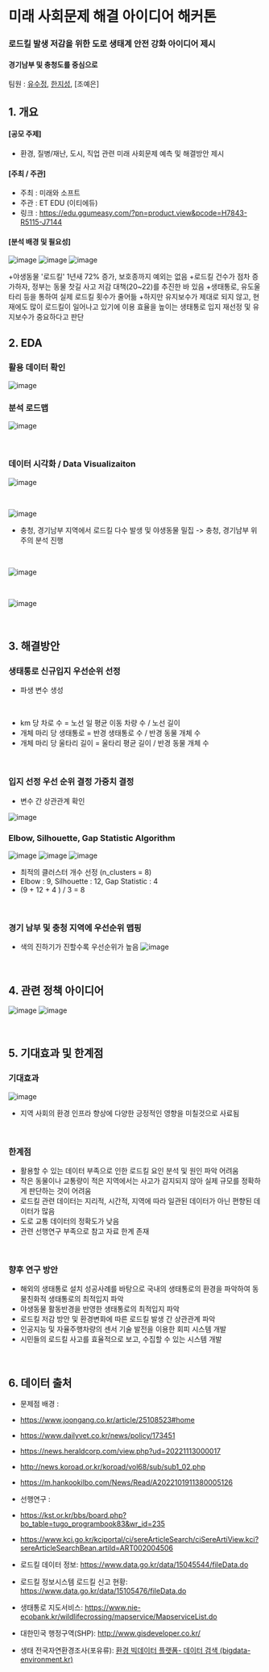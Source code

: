 # 미래 사회문제 해결 아이디어 해커톤

### 로드킬 발생 저감을 위한 도로 생태계 안전 강화 아이디어 제시
#### 경기남부 및 충청도를 중심으로

팀원 : [유수정](https://github.com/CristalU), [한지성](https://github.com/jiseong99), [조예은]



## 1. 개요
#### [공모 주제]
+ 환경, 질병/재난, 도시, 직업 관련 미래 사회문제 예측 및 해결방안 제시

#### [주최 / 주관]
+ 주최 : 미래와 소프트
+ 주관 : ET EDU (이티에듀)
+ 링크 : https://edu.ggumeasy.com/?pn=product.view&pcode=H7843-R5115-J7144

#### [분석 배경 및 필요성]
![image](https://github.com/jiseong99/FutureSocietyChallenge-Hackathon/assets/137580822/573f2795-f1c1-42d7-8670-5d2e108b445c)
![image](https://github.com/jiseong99/FutureSocietyChallenge-Hackathon/assets/137580822/d4bff781-a57c-48a6-9851-ff161b3e9bac)
![image](https://github.com/jiseong99/FutureSocietyChallenge-Hackathon/assets/137580822/2a02ca7c-b997-4e1f-8efc-b8db437b9f77)
<br/>

+야생동물 '로드킬' 1년새 72% 증가, 보호종까지 예외는 없음
+로드킬 건수가 점차 증가하자, 정부는 동물 찻길 사고 저감 대책(20~22)를 추진한 바 있음
+생태통로, 유도울타리 등을 통하여 실제 로드킬 횟수가 줄어듦
+하지만 유지보수가 제대로 되지 않고, 현재에도 많이 로드킬이 일어나고 있기에 이용 효율을 높이는 생태통로 입지 재선정 및 유지보수가 중요하다고 판단 



  
## 2. EDA
### 활용 데이터 확인
![image](https://github.com/jiseong99/FutureSocietyChallenge-Hackathon/assets/137580822/23d40689-de62-47cd-b0a6-3c0977c3801e)



### 분석 로드맵
![image](https://github.com/jiseong99/FutureSocietyChallenge-Hackathon/assets/137580822/855675bc-dd91-47d1-b6d2-6942df4f2059)



<br/>

### 데이터 시각화 / Data Visualizaiton
![image](https://github.com/jiseong99/FutureSocietyChallenge-Hackathon/assets/137580822/f6b78e94-e788-4c01-9818-4e79fb5dbe5a)

<br/>

![image](https://github.com/jiseong99/FutureSocietyChallenge-Hackathon/assets/137580822/df8dfb03-fb26-4c25-8dcc-717be463d9ad)

+ 충청, 경기남부 지역에서 로드킬 다수 발생 및 야생동물 밀집 -> 충청, 경기남부 위주의 분석 진행
  
<br/>

![image](https://github.com/jiseong99/FutureSocietyChallenge-Hackathon/assets/137580822/8efa05a5-418c-45b6-8a9f-03242a4c5ef1)

<br/>

![image](https://github.com/jiseong99/FutureSocietyChallenge-Hackathon/assets/137580822/87c7cab7-b07b-47db-b0dc-b224ad87b8b2)

<br/>

  
## 3. 해결방안
### 생태통로 신규입지 우선순위 선정
+ 파생 변수 생성

<br/>

+ km 당 차로 수 = 노선 일 평균 이동 차량 수 / 노선 길이
+ 개체 마리 당 생태통로 = 반경 생태통로 수 / 반경 동물 개체 수
+ 개체 마리 당 울타리 길이 = 울타리 평균 길이 / 반경 동물 개체 수

<br/>

### 입지 선정 우선 순위 결정 가중치 결정
+ 변수 간 상관관계 확인
  
![image](https://github.com/jiseong99/FutureSocietyChallenge-Hackathon/assets/137580822/5e1acd10-3200-4870-b319-7e7586c3d47d)


### Elbow, Silhouette, Gap Statistic Algorithm
![image](https://github.com/jiseong99/FutureSocietyChallenge-Hackathon/assets/137580822/192c7fff-48e9-4e8f-a314-39364ddba816)
![image](https://github.com/jiseong99/FutureSocietyChallenge-Hackathon/assets/137580822/abc209c0-e732-4e9b-9035-0d11dfbaf27e)
![image](https://github.com/jiseong99/FutureSocietyChallenge-Hackathon/assets/137580822/2dcbd6f1-779a-4bbd-b84f-7176835537ab)


+ 최적의 클러스터 개수 선정 (n_clusters = 8)
+ Elbow : 9, Silhouette : 12, Gap Statistic : 4
+ (9 + 12 + 4 ) / 3 = 8
  
<br/>

### 경기 남부 및 충청 지역에 우선순위 맵핑
+ 색의 진하기가 진할수록 우선순위가 높음
![image](https://github.com/jiseong99/FutureSocietyChallenge-Hackathon/assets/137580822/a5cb526d-cbd5-4db5-aeff-a61b6e478c69)

<br/>

## 4. 관련 정책 아이디어
![image](https://github.com/jiseong99/FutureSocietyChallenge-Hackathon/assets/137580822/914209cd-a388-4414-98df-7d7dd7dfde74)
![image](https://github.com/jiseong99/FutureSocietyChallenge-Hackathon/assets/137580822/9d52b756-ae36-4f09-bee4-33f2a60b8902)

<br/>

## 5. 기대효과 및 한계점
### 기대효과
![image](https://github.com/jiseong99/FutureSocietyChallenge-Hackathon/assets/137580822/22c1f7c1-8d2a-4999-942e-7f583700812e)

+ 지역 사회의 환경 인프라 향상에 다양한 긍정적인 영향을 미칠것으로 사료됨

  <br/>

### 한계점
+ 활용할 수 있는 데이터 부족으로 인한 로드킬 요인 분석 및 원인 파악 어려움
+ 작은 동물이나 교통량이 적은 지역에서는 사고가 감지되지 않아 실제 규모를 정확하게 판단하는 것이 어려움 
+ 로드킬 관련 데이터는 지리적, 시간적, 지역에 따라 일관된 데이터가 아닌 편향된 데이터가 많음
+ 도로 교통 데이터의 정확도가 낮음 
+ 관련 선행연구 부족으로 참고 자료 한계 존재

<br/>

### 향후 연구 방안
+ 해외의 생태통로 설치 성공사례를 바탕으로 국내의 생태통로의 환경을 파악하여 동물친화적 생태통로의 최적입지 파악
+ 야생동물 활동반경을 반영한 생태통로의 최적입지 파악 
+ 로드킬 저감 방안 및 환경변화에 따른 로드킬 발생 간 상관관계 파악
+ 인공지능 및 자율주행차량의 센서 기술 발전을 이용한 회피 시스템 개발 
+ 시민들의 로드킬 사고를 효율적으로 보고, 수집할 수 있는 시스템 개발

<br/>
  
## 6. 데이터 출처
+ 문제점 배경 : 
+ https://www.joongang.co.kr/article/25108523#home
+ https://www.dailyvet.co.kr/news/policy/173451
+ https://news.heraldcorp.com/view.php?ud=20221113000017
+ http://news.koroad.or.kr/koroad/vol68/sub/sub1_02.php
+ https://m.hankookilbo.com/News/Read/A2022101911380005126

+ 선행연구 :
+ https://kst.or.kr/bbs/board.php?bo_table=tugo_programbook83&wr_id=235
+ https://www.kci.go.kr/kciportal/ci/sereArticleSearch/ciSereArtiView.kci?sereArticleSearchBean.artiId=ART002004506

+ 로드킬 데이터 정보: https://www.data.go.kr/data/15045544/fileData.do

+ 로드킬 정보시스템 로드킬 신고 현황: https://www.data.go.kr/data/15105476/fileData.do

+ 생태통로 지도서비스: https://www.nie-ecobank.kr/wildlifecrossing/mapservice/MapserviceList.do

+ 대한민국 행정구역(SHP): http://www.gisdeveloper.co.kr/

+ 생태 전국자연환경조사(포유류): [환경 빅데이터 플랫폼- 데이터 검색 (bigdata-environment.kr)](https://www.bigdata-environment.kr/user/data_market/detail.do?id=44ad8820-2de7-11ea-80be-1170a7f7b2de#!)


